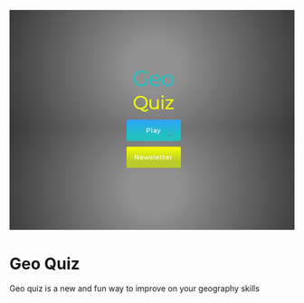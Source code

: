 ![Image link](https://github.com/niall20021/quiz/blob/main/assets/images/geoquiz.jpg)

# Geo Quiz
Geo quiz is a new and fun way to improve on your geography skills

